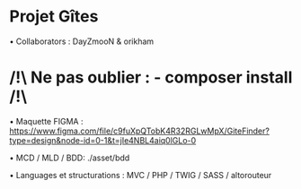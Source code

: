 # Projet Gîtes

• Collaborators : DayZmooN & orikham

# /!\ Ne pas oublier : - composer install /!\

• Maquette FIGMA : 
https://www.figma.com/file/c9fuXpQTobK4R32RGLwMpX/GiteFinder?type=design&node-id=0-1&t=jIe4NBL4aiq0lGLo-0

• MCD / MLD / BDD: ./asset/bdd

• Languages et structurations  : MVC / PHP / TWIG / SASS / altorouteur

